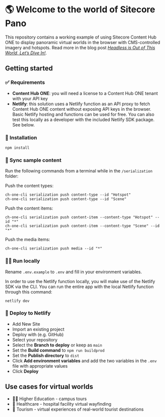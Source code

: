 # 🌎 Welcome to the world of Sitecore Pano

This repository contains a working example of using Sitecore Content Hub ONE to display panoramic virtual worlds in the browser with CMS-controlled imagery and hotspots. Read more in the blog post [*Headless is Out of This World, Let’s Dive In!*](https://blogs.perficient.com/2023/09/29/headless-is-out-of-this-world-lets-dive-in/).

## Getting started

### ✅ Requirements

- **Content Hub ONE**: you will need a license to a Content Hub ONE tenant with your API key
- **Netlify**: this solution uses a Netlify function as an API proxy to fetch Content Hub ONE content without exposing API keys in the browser. Basic Netlify hosting and functions can be used for free. You can also test this locally as a developer with the included Netlify SDK package. See below.

### 💾 Installation

```
npm install
```

### 🔁 Sync sample content

Run the following commands from a terminal while in the `/serialization` folder:

Push the content types:

```
ch-one-cli serialization push content-type --id "Hotspot"
ch-one-cli serialization push content-type --id "Scene"
```

Push the content items:

```
ch-one-cli serialization push content-item --content-type "Hotspot" --id "*"
ch-one-cli serialization push content-item --content-type "Scene" --id "*"
```

Push the media items:

```
ch-one-cli serialization push media --id "*"
```

### 👩‍💻 Run locally

Rename `.env.example` to `.env` and fill in your environment variables.

In order to use the Netlify function locally, you will make use of the Netlify SDK via the CLI. You can run the entire app with the local Netlify function through this command:

```
netlify dev
```

### 🚀 Deploy to Netlify

- Add New Site
- Import an existing project
- Deploy with <your Git provider> (e.g. GitHub)
- Select your repository
- Select the **Branch to deploy** or keep as `main`
- Set the **Build command** to `npm run buildprod`
- Set the **Publish directory** to `dist`
- Click **Add environment variables** and add the two variables in the `.env` file with appropriate values
- Click **Deploy**

## Use cases for virtual worlds

- 👩‍🎓 Higher Education - campus tours
- 🏥 Healthcare - hospital facility virtual wayfinding
- 🗽 Tourism - virtual experiences of real-world tourist destinations
